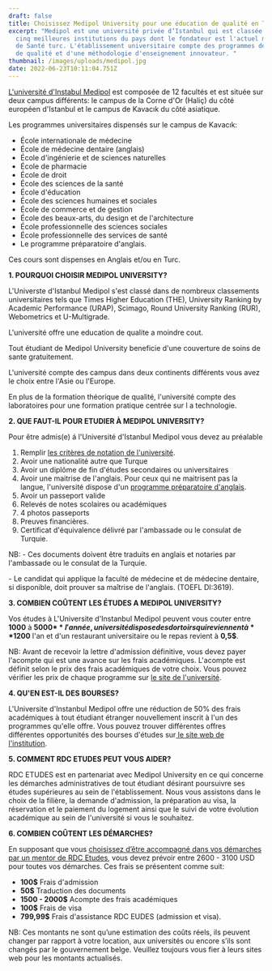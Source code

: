 ```yaml
---
draft: false
title: Choisissez Medipol University pour une éducation de qualité en Turquie
excerpt: "Medipol est une université privée d’Istanbul qui est classée parmi les
  cinq meilleures institutions du pays dont le fondateur est l'actuel ministre
  de Santé turc. L'établissement universitaire compte des programmes des cours
  de qualité et d'une méthodologie d'enseignement innovateur. "
thumbnail: /images/uploads/medipol.jpg
date: 2022-06-23T10:11:04.751Z
---
```

[L'université d'Instabul Medipol](https://www.medipol.edu.tr/en/) est composée de 12 facultés et est située sur deux campus différents: le campus de la Corne d'Or (Haliç) du côté européen d'Istanbul et le campus de Kavacık du côté asiatique. 

Les programmes universitaires dispensés sur le campus de Kavacık:

* École internationale de médecine
* École de médecine dentaire (anglais)
* École d'ingénierie et de sciences naturelles
* École de pharmacie
* École de droit
* École des sciences de la santé
* École d'éducation
* École des sciences humaines et sociales
* École de commerce et de gestion
* École des beaux-arts, du design et de l'architecture
* École professionnelle des sciences sociales
* École professionnelle des services de santé
* Le programme préparatoire d'anglais.

Ces cours sont dispenses en Anglais et/ou en Turc.

**1. POURQUOI CHOISIR MEDIPOL UNIVERSITY?**

L'Universte d'Istanbul Medipol s'est classé dans de nombreux classements universitaires tels que Times Higher Education (THE), University Ranking by Academic Performance (URAP), Scimago, Round University Ranking (RUR), Webometrics et U-Multigrade.

L'université offre une education de qualite a moindre cout.

Tout étudiant de Medipol University beneficie d'une couverture de soins de sante gratuitement. 

L'université compte des campus dans deux continents différents vous avez le choix entre l'Asie ou l'Europe.

En plus de la formation théorique de qualité, l'université compte des laboratoires pour une formation pratique centrée sur l a technologie.

**2. QUE FAUT-IL POUR ETUDIER À MEDIPOL UNIVERSITY?**

Pour être admis(e) á l'Université d'Istanbul Medipol vous devez au préalable 

1. Remplir [les critères de notation de l'université](https://www.medipol.edu.tr/en/prospective-students/grading-system).
2. Avoir une nationalité autre que Turque
3. Avoir un diplôme de fin d'études secondaires ou universitaires
4. Avoir une maitrise de l'anglais. Pour ceux qui ne maitrisent pas la langue, l'université dispose d'un [programme préparatoire d'anglais](https://www.medipol.edu.tr/en/prospective-students/the-english-program).
5. Avoir un passeport valide
6. Relevés de notes scolaires ou académiques
7. 4 photos passeports
8. Preuves financières.
9. Certificat d'équivalence délivré par l'ambassade ou le consulat de Turquie.

NB: - Ces documents doivent être traduits en anglais et notaries par l'ambassade ou le consulat de la Turquie. 

\- Le candidat qui applique la faculté de médecine et de médecine dentaire, si disponible, doit prouver sa maîtrise de l'anglais. (TOEFL DI:3619).

**3. COMBIEN COÛTENT LES ÉTUDES A MEDIPOL UNIVERSITY?**

Vos études à L'Universite d'Instanbul Medipol peuvent vous couter entre **1000** à **5000$** l'année, université dispose des dortoirs qui reviennent à **1200$** l'an et d'un restaurant universitaire ou le repas revient à **0,5$**.

NB: Avant de recevoir la lettre d'admission définitive, vous devez payer l'acompte qui est une avance sur les frais académiques. L'acompte est définit selon le prix des frais académiques de votre choix. Vous pouvez vérifier les prix de chaque programme sur [le site de l'université](https://www.medipol.edu.tr/ogrenci/aday-ogrenci/puanlar-kontenjanlar-ve-ucretler/lisans).

**4. QU'EN EST-IL DES BOURSES?**

L'Universite d'Instanbul Medipol offre une réduction de 50% des frais académiques à tout étudiant étranger nouvellement inscrit à l'un des programmes qu'elle offre. Vous pouvez trouver différentes offres différentes opportunités des bourses d'études sur[ le site web de l'institution](https://www.medipol.edu.tr/ogrenci/aday-ogrenci/egitim-firsatlari/burs-firsatlari). 

**5. COMMENT RDC ETUDES PEUT VOUS AIDER?**

RDC ETUDES est en partenariat avec Medipol University en ce qui concerne les démarches administratives de tout étudiant désirant poursuivre ses études supérieures au sein de l'établissement. Nous vous assistons dans le choix de la filière, la demande d'admission, la préparation au visa, la réservation et le paiement du logement ainsi que le suivi de votre évolution académique au sein de l'université si vous le souhaitez.

**6. COMBIEN COÛTENT LES DÉMARCHES?**

En supposant que vous [choisissez d’être accompagné dans vos démarches par un mentor de RDC Etudes](https://www.rdcetudes.com/accompagnement), vous devez prévoir entre 2600 - 3100 USD pour toutes vos démarches. Ces frais se présentent comme suit:

* **100$** Frais d'admission
* **50$** Traduction des documents
* **1500 - 2000$** Acompte des frais académiques
* **100$** Frais de visa
* **799,99$** Frais d'assistance RDC EUDES (admission et visa).

NB: Ces montants ne sont qu’une estimation des coûts réels, ils peuvent changer par rapport à votre location, aux universités ou encore s’ils sont changés par le gouvernement belge. Veuillez toujours vous fier à leurs sites web pour les montants actualisés.